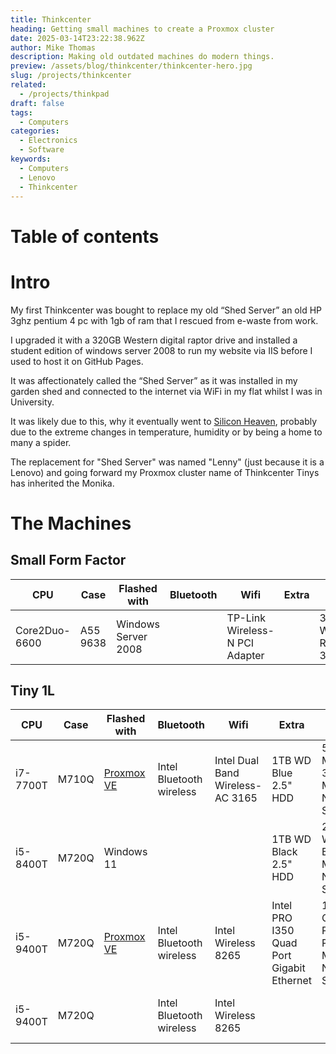 ```yaml
---
title: Thinkcenter
heading: Getting small machines to create a Proxmox cluster
date: 2025-03-14T23:22:38.962Z
author: Mike Thomas
description: Making old outdated machines do modern things.
preview: /assets/blog/thinkcenter/thinkcenter-hero.jpg
slug: /projects/thinkcenter
related:
  - /projects/thinkpad
draft: false
tags:
  - Computers
categories:
  - Electronics
  - Software
keywords:
  - Computers
  - Lenovo
  - Thinkcenter
---
```


# Table of contents

# Intro

My first Thinkcenter was bought to replace my old “Shed Server” an old HP 3ghz pentium 4 pc with 1gb of ram that I rescued from e-waste from work.

I upgraded it with a 320GB Western digital raptor drive and installed a student edition of windows server 2008 to run my website via IIS before I used to host it on GitHub Pages.

It was affectionately called the “Shed Server” as it was installed in my garden shed and connected to the internet via WiFi in my flat whilst I was in University.

It was likely due to this, why it eventually went to [Silicon Heaven](https://www.youtube.com/watch?v=lm6YnAqPv4w), probably due to the extreme changes in temperature, humidity or by being a home to many a spider.

The replacement for "Shed Server" was named "Lenny" (just because it is a Lenovo) and going forward my Proxmox cluster name of Thinkcenter Tinys has inherited the Monika.

# The Machines

## Small Form Factor

| CPU           | Case     | Flashed with        | Bluetooth | Wifi                           | Extra | HDD                  | Memory             | Notes |
| ------------- | -------- | ------------------- | --------- | ------------------------------ | ----- | -------------------- | ------------------ | ----- |
| Core2Duo-6600 | A55 9638 | Windows Server 2008 |           | TP-Link Wireless-N PCI Adapter |       | 320GB WD Raptor 3.5" | 4GB Samsung 666MHz |       |

## Tiny 1L

| CPU      | Case  | Flashed with                           | Bluetooth                | Wifi                             | Extra                                     | HDD                              | Memory                | Notes                                   |
| -------- | ----- | -------------------------------------- | ------------------------ | -------------------------------- | ----------------------------------------- | -------------------------------- | --------------------- | --------------------------------------- |
| i7-7700T | M710Q | [Proxmox VE](https://www.proxmox.com/) | Intel Bluetooth wireless | Intel Dual Band Wireless-AC 3165 | 1TB WD Blue 2.5" HDD                      | 512GB Micron 3400 M.2 NVME SSD   | 32GB Hypertec 2400MHz |                                         |
| i5-8400T | M720Q | Windows 11                             |                          |                                  | 1TB WD Black 2.5" HDD                     | 256GB WD Black M.2 NVME SSD      | 32GB Hypertec 2400MHz |                                         |
| i5-9400T | M720Q | [Proxmox VE](https://www.proxmox.com/) | Intel Bluetooth wireless | Intel Wireless 8265              | Intel PRO I350 Quad Port Gigabit Ethernet | 1TB Crucial P3 Plus M.2 NVME SSD | 32GB Hypertec 2400MHz | With Lenovo VESA Mount to mount to wall |
| i5-9400T | M720Q |                                        | Intel Bluetooth wireless | Intel Wireless 8265              |                                           |                                  | 16GB Mixed Lenovo     | Water Damaged, No rear cover            |
